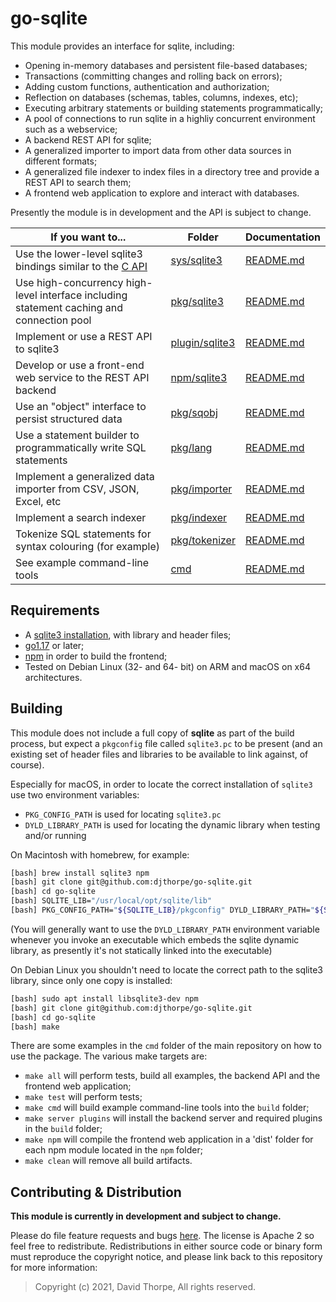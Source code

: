 # go-sqlite

This module provides an interface for sqlite, including:

  * Opening in-memory databases and persistent file-based databases;
  * Transactions (committing changes and rolling back on errors);
  * Adding custom functions, authentication and authorization;
  * Reflection on databases (schemas, tables, columns, indexes, etc);
  * Executing arbitrary statements or building statements programmatically;
  * A pool of connections to run sqlite in a highliy concurrent environment such as a webservice;
  * A backend REST API for sqlite;
  * A generalized importer to import data from other data sources in different formats;
  * A generalized file indexer to index files in a directory tree and provide a REST API
    to search them;
  * A frontend web application to explore and interact with databases.

Presently the module is in development and the API is subject to change.

| If you want to...                    |  Folder         | Documentation |
|--------------------------------------|-----------------|---------------|
| Use the lower-level sqlite3 bindings similar to the [C API](https://www.sqlite.org/capi3ref.html) | [sys/sqlite3](https://github.com/djthorpe/go-sqlite/tree/master/sys/sqlite3) | [README.md](https://github.com/djthorpe/go-sqlite/blob/master/sys/sqlite3/README.md) |
| Use high-concurrency high-level interface including statement caching and connection pool | [pkg/sqlite3](https://github.com/djthorpe/go-sqlite/tree/master/pkg/sqlite3) | [README.md](https://github.com/djthorpe/go-sqlite/blob/master/pkg/sqlite3/README.md) |
| Implement or use a REST API to sqlite3 | [plugin/sqlite3](https://github.com/djthorpe/go-sqlite/tree/master/plugin/sqlite3) | [README.md](https://github.com/djthorpe/go-sqlite/blob/master/plugin/sqlite3/README.md) |
| Develop or use a front-end web service to the REST API backend | [npm/sqlite3](https://github.com/djthorpe/go-sqlite/tree/master/npm/sqlite3) | [README.md](https://github.com/djthorpe/go-sqlite/blob/master/npm/sqlite3/README.md) |
| Use an "object" interface to persist structured data | [pkg/sqobj](https://github.com/djthorpe/go-sqlite/tree/master/pkg/sqobj) | [README.md](https://github.com/djthorpe/go-sqlite/blob/master/pkg/sqobj/README.md) |
| Use a statement builder to programmatically write SQL statements | [pkg/lang](https://github.com/djthorpe/go-sqlite/tree/master/pkg/lang) | [README.md](https://github.com/djthorpe/go-sqlite/blob/master/pkg/lang/README.md) |
| Implement a generalized data importer from CSV, JSON, Excel, etc | [pkg/importer](https://github.com/djthorpe/go-sqlite/tree/master/pkg/importer) | [README.md](https://github.com/djthorpe/go-sqlite/blob/master/pkg/importer/README.md) |
| Implement a search indexer | [pkg/indexer](https://github.com/djthorpe/go-sqlite/tree/master/pkg/indexer) | [README.md](https://github.com/djthorpe/go-sqlite/blob/master/pkg/indexer/README.md) |
| Tokenize SQL statements for syntax colouring (for example) | [pkg/tokenizer](https://github.com/djthorpe/go-sqlite/tree/master/pkg/tokenizer) | [README.md](https://github.com/djthorpe/go-sqlite/blob/master/pkg/tokenizer/README.md) |
| See example command-line tools | [cmd](https://github.com/djthorpe/go-sqlite/tree/master/cmd) | [README.md](https://github.com/djthorpe/go-sqlite/blob/master/cmd/README.md) |

## Requirements

  * A [sqlite3 installation](https://www.sqlite.org/capi3ref.html), with library and header files;
  * [go1.17](https://golang.org/dl/) or later;
  * [npm](https://www.npmjs.com/) in order to build the frontend;
  * Tested on Debian Linux (32- and 64- bit) on ARM and macOS on x64
    architectures.

## Building

This module does not include a full
copy of __sqlite__ as part of the build process, but expect a `pkgconfig`
file called `sqlite3.pc` to be present (and an existing set of header
files and libraries to be available to link against, of course).

Especially for macOS, in order to locate the correct installation of 
`sqlite3` use two environment variables:

  * `PKG_CONFIG_PATH` is used for locating `sqlite3.pc`
  * `DYLD_LIBRARY_PATH` is used for locating the dynamic library when testing and/or running

On Macintosh with homebrew, for example:

```bash
[bash] brew install sqlite3 npm
[bash] git clone git@github.com:djthorpe/go-sqlite.git
[bash] cd go-sqlite
[bash] SQLITE_LIB="/usr/local/opt/sqlite/lib"
[bash] PKG_CONFIG_PATH="${SQLITE_LIB}/pkgconfig" DYLD_LIBRARY_PATH="${SQLITE_LIB}" make
```

(You will generally want to use the `DYLD_LIBRARY_PATH` environment variable whenever you
invoke an executable which embeds the sqlite dynamic library, as presently it's not statically
linked into the executable)

On Debian Linux you shouldn't need to locate the correct path to the sqlite3 library, since
only one copy is installed:

```bash
[bash] sudo apt install libsqlite3-dev npm
[bash] git clone git@github.com:djthorpe/go-sqlite.git
[bash] cd go-sqlite
[bash] make
```

There are some examples in the `cmd` folder of the main repository on how to use
the package. The various make targets are:

  * `make all` will perform tests, build all examples, the backend API and the frontend web application;
  * `make test` will perform tests;
  * `make cmd` will build example command-line tools into the `build` folder;
  * `make server plugins` will install the backend server and required plugins in the `build` folder;
  * `make npm` will compile the frontend web application in a 'dist' folder for each npm module located in the `npm` folder;
  * `make clean` will remove all build artifacts.

## Contributing & Distribution

__This module is currently in development and subject to change.__

Please do file feature requests and bugs [here](https://github.com/djthorpe/go-sqlite/issues).
The license is Apache 2 so feel free to redistribute. Redistributions in either source
code or binary form must reproduce the copyright notice, and please link back to this
repository for more information:

> Copyright (c) 2021, David Thorpe, All rights reserved.

